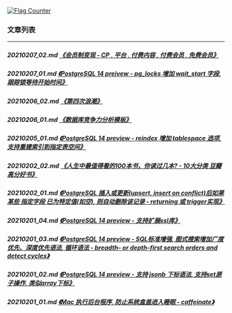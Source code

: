 <a rel="nofollow" href="http://info.flagcounter.com/h9V1"  ><img src="http://s03.flagcounter.com/count/h9V1/bg_FFFFFF/txt_000000/border_CCCCCC/columns_2/maxflags_12/viewers_0/labels_0/pageviews_0/flags_0/"  alt="Flag Counter"  border="0"  ></a>  
  
### 文章列表  
----  
##### 20210207_02.md   [《会员制变现 - CP , 平台 , 付费内容 , 付费会员 , 免费会员》](20210207_02.md)  
##### 20210207_01.md   [《PostgreSQL 14 preivew - pg_locks 增加 wait_start 字段, 跟踪锁等待开始时间》](20210207_01.md)  
##### 20210206_02.md   [《第四次浪潮》](20210206_02.md)  
##### 20210206_01.md   [《数据库竞争力分析模板》](20210206_01.md)  
##### 20210205_01.md   [《PostgreSQL 14 preview - reindex 增加 tablespace 选项, 支持重建索引到指定表空间》](20210205_01.md)  
##### 20210202_02.md   [《人生中最值得看的100本书，你读过几本? - 10大分类 豆瓣高分好书》](20210202_02.md)  
##### 20210202_01.md   [《PostgreSQL 插入或更新(upsert, insert on conflict)后如果某些 指定字段 已为特定值(如空), 则自动删除该记录 - returning 或 trigger实现》](20210202_01.md)  
##### 20210201_04.md   [《PostgreSQL 14 preview - 支持扩展ssl库》](20210201_04.md)  
##### 20210201_03.md   [《PostgreSQL 14 preview - SQL标准增强, 图式搜索增加广度优先、深度优先语法, 循环语法 - breadth- or depth-first search orders and detect cycles》](20210201_03.md)  
##### 20210201_02.md   [《PostgreSQL 14 preview - 支持 jsonb 下标语法, 支持set原子操作, 类似array下标》](20210201_02.md)  
##### 20210201_01.md   [《Mac 执行后台程序, 防止系统盒盖进入睡眠 - caffeinate》](20210201_01.md)  
